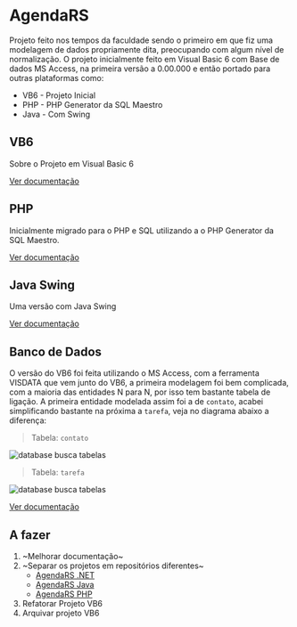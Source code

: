 AgendaRS
=============

Projeto feito nos tempos da faculdade sendo o primeiro em que fiz uma modelagem
de dados propriamente dita, preocupando com algum nível de normalização. O 
projeto inicialmente feito em Visual Basic 6 com Base de dados MS Access, na
primeira versão a 0.00.000 e então portado para outras plataformas como:
* VB6 - Projeto Inicial
* PHP - PHP Generator da SQL Maestro
* Java - Com Swing

VB6 
-------
Sobre o Projeto em Visual Basic 6

[Ver documentação](Doc/VB6.md)

PHP
-------
Inicialmente migrado para o PHP e SQL utilizando a o PHP Generator da SQL Maestro.

[Ver documentação](Doc/PHP.md)

Java Swing
-------
Uma versão com Java Swing

[Ver documentação](Doc/JavaSwing.md)

Banco de Dados
-------

O versão do VB6 foi feita utilizando o MS Access, com a ferramenta VISDATA que vem junto do VB6, a primeira modelagem foi bem complicada, com a maioria das entidades N para N, por isso tem bastante tabela de ligação. A primeira entidade modelada assim foi a de ```contato```, acabei simplificando bastante na próxima a ```tarefa```, veja no diagrama abaixo a diferença:

> Tabela: ```contato```

![database busca tabelas](contato.png)

> Tabela: ```tarefa```

![database busca tabelas](tarefas.png)

[Ver documentação](Doc/)

A fazer
-------
1. ~Melhorar documentação~
2. ~Separar os projetos em repositórios diferentes~
    - [AgendaRS .NET](https://github.com/relson/agendars-dotnet)
    - [AgendaRS Java](https://github.com/relson/agendars-java)
    - [AgendaRS PHP](https://github.com/relson/agendars-php)
3. Refatorar Projeto VB6
4. Arquivar projeto VB6
